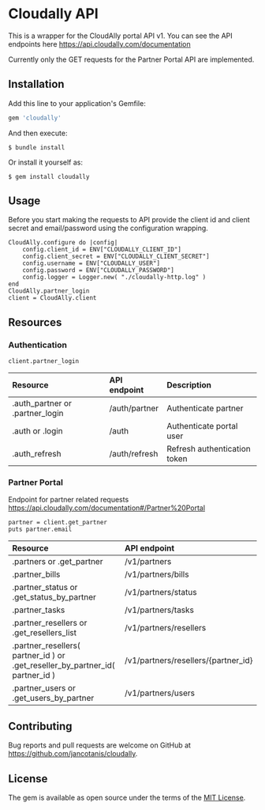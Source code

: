 # Cloudally API


This is a wrapper for the CloudAlly portal API v1. You can see the API endpoints here https://api.cloudally.com/documentation

Currently only the GET requests for the Partner Portal API are implemented.

## Installation

Add this line to your application's Gemfile:

```ruby
gem 'cloudally'
```

And then execute:

    $ bundle install

Or install it yourself as:

    $ gem install cloudally

## Usage

Before you start making the requests to API provide the client id and client secret and email/password using the configuration wrapping.

```
CloudAlly.configure do |config|
	config.client_id = ENV["CLOUDALLY_CLIENT_ID"]
	config.client_secret = ENV["CLOUDALLY_CLIENT_SECRET"]
	config.username = ENV["CLOUDALLY_USER"]
	config.password = ENV["CLOUDALLY_PASSWORD"]
	config.logger = Logger.new( "./cloudally-http.log" )
end
CloudAlly.partner_login
client = CloudAlly.client
```

## Resources
### Authentication
```
client.partner_login
```
|Resource|API endpoint|Description|
|:--|:--|:--|
|.auth_partner or .partner_login|/auth/partner|Authenticate partner|
|.auth or .login|/auth|Authenticate portal user|
|.auth_refresh|/auth/refresh|Refresh authentication token|

### Partner Portal
Endpoint for partner related requests https://api.cloudally.com/documentation#/Partner%20Portal
```
partner = client.get_partner
puts partner.email
```

|Resource|API endpoint|
|:--|:--|
|.partners or .get_partner|/v1/partners|
|.partner_bills|/v1/partners/bills
|.partner_status or .get_status_by_partner|/v1/partners/status|
|.partner_tasks|/v1/partners/tasks|
|.partner_resellers or .get_resellers_list  |/v1/partners/resellers|
|.partner_resellers( partner_id ) or .get_reseller_by_partner_id( partner_id )|/v1/partners/resellers/{partner_id}|
|.partner_users or .get_users_by_partner|/v1/partners/users|

## Contributing

Bug reports and pull requests are welcome on GitHub at https://github.com/jancotanis/cloudally.

## License

The gem is available as open source under the terms of the [MIT License](https://opensource.org/licenses/MIT).

